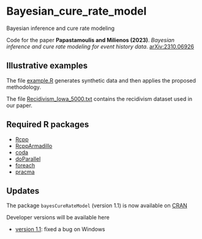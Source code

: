 # Bayesian_cure_rate_model
Bayesian inference and cure rate modeling

Code for the paper **Papastamoulis and Milienos (2023)**. *Bayesian inference and cure rate
modeling for event history data*. [arXiv:2310.06926](https://arxiv.org/abs/2310.06926)

## Illustrative examples

The file [example.R](https://github.com/mqbssppe/Bayesian_cure_rate_model/blob/main/example.R) generates synthetic data and then applies the proposed methodology. 

The file [Recidivism_Iowa_5000.txt](https://github.com/mqbssppe/Bayesian_cure_rate_model/blob/main/example.R) contains the recidivism dataset used in our paper. 

## Required R packages
- [Rcpp](https://CRAN.R-project.org/package=Rcpp)
- [RcppArmadillo](https://CRAN.R-project.org/package=RcppArmadillo)
- [coda](https://CRAN.R-project.org/package=coda)
- [doParallel](https://CRAN.R-project.org/package=doParallel)
- [foreach](https://CRAN.R-project.org/package=foreach)
- [pracma](https://CRAN.R-project.org/package=pracma)

## Updates	

The package `bayesCureRateModel` (version 1.1) is now available on [CRAN](https://CRAN.R-project.org/package=bayesCureRateModel ) 

Developer versions will be available here 

* [version 1.1](https://github.com/mqbssppe/Bayesian_cure_rate_model/tree/main/dev/package/version_1.1): fixed a bug on Windows 


